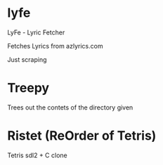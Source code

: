 # lyfe

LyFe - Lyric Fetcher

Fetches Lyrics from azlyrics.com

Just scraping

# Treepy

Trees out the contets of the directory given

# Ristet (ReOrder of Tetris)

Tetris sdl2 + C clone
